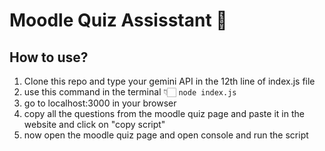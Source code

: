 # Moodle Quiz Assisstant 🧠
## How to use?
1. Clone this repo and type your gemini API in the 12th line of index.js file
2. use this command in the terminal 👇🏻
   ```node index.js```
3. go to localhost:3000 in your browser
4. copy all the questions from the moodle quiz page and paste it in the website and click on "copy script"
5. now open the moodle quiz page and open console and run the script

